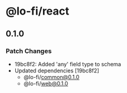 # @lo-fi/react

## 0.1.0

### Patch Changes

- 19bc8f2: Added 'any' field type to schema
- Updated dependencies [19bc8f2]
  - @lo-fi/common@0.1.0
  - @lo-fi/web@0.1.0
